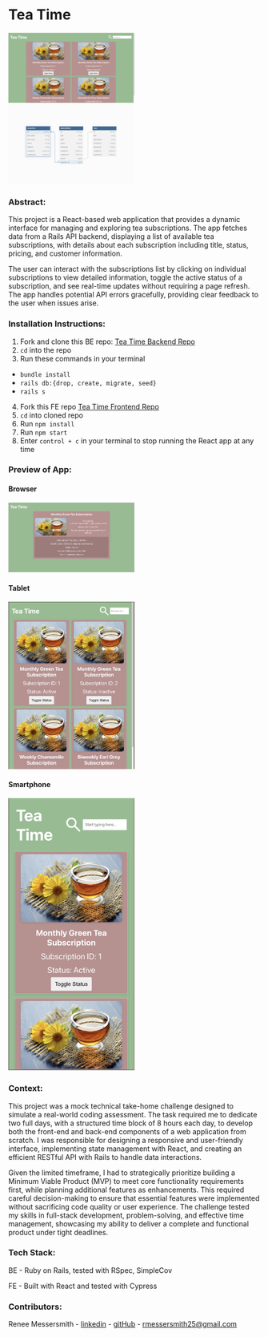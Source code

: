 # Tea Time
<img src="./assets/home.png" alt="Home page view" width="50%">
<img src="./assets/db-schema.png" alt="Database schema" width="50%">

### Abstract:
[//]: <> (Briefly describe what you built and its features. What problem is the app solving? How does this application solve that problem?)

This project is a React-based web application that provides a dynamic interface for managing and exploring tea subscriptions. The app fetches data from a Rails API backend, displaying a list of available tea subscriptions, with details about each subscription including title, status, pricing, and customer information.

The user can interact with the subscriptions list by clicking on individual subscriptions to view detailed information, toggle the active status of a subscription, and see real-time updates without requiring a page refresh. The app handles potential API errors gracefully, providing clear feedback to the user when issues arise.

### Installation Instructions:
[//]: <> (What steps does a person have to take to get your app cloned down and running?)

1. Fork and clone this BE repo: 
[Tea Time Backend Repo](https://github.com/reneemes/tea_subscription_be)
2. `cd` into the repo
2. Run these commands in your terminal
  - `bundle install`
  -  `rails db:{drop, create, migrate, seed}`
  -  `rails s`

4. Fork this FE repo
[Tea Time Frontend Repo](https://github.com/reneemes/tea-subscription-fe)
5. `cd` into cloned repo
6. Run `npm install`
7. Run `npm start`
8.  Enter `control + c` in your terminal to stop running the React app at any time
<!-- 9. To run Cypress tests, use `npx cypress open` -->

<!-- <h2 align="center"> Usage </h2> -->

### Preview of App:
[//]: <> (Provide ONE gif or screenshot of your application - choose the "coolest" piece of functionality to show off. gifs preferred!)
#### Browser
<img src="./assets/details-view.png" alt="Subscription details view" width="50%">

#### Tablet
<img src="./assets/tablet-view.png" alt="Tablet view" width="50%">

#### Smartphone
<img src="./assets/smartphone-view.png" alt="Smartphone view" width="50%">

### Context:
[//]: <> (Give some context for the project here. How long did you have to work on it? How far into the Turing program are you?)
This project was a mock technical take-home challenge designed to simulate a real-world coding assessment. The task required me to dedicate two full days, with a structured time block of 8 hours each day, to develop both the front-end and back-end components of a web application from scratch. I was responsible for designing a responsive and user-friendly interface, implementing state management with React, and creating an efficient RESTful API with Rails to handle data interactions.

Given the limited timeframe, I had to strategically prioritize building a Minimum Viable Product (MVP) to meet core functionality requirements first, while planning additional features as enhancements. This required careful decision-making to ensure that essential features were implemented without sacrificing code quality or user experience. The challenge tested my skills in full-stack development, problem-solving, and effective time management, showcasing my ability to deliver a complete and functional product under tight deadlines.

### Tech Stack:
BE - Ruby on Rails, tested with RSpec, SimpleCov

FE - Built with React and tested with Cypress

### Contributors:
[//]: <> (Who worked on this application? Link to your GitHub. Consider also providing LinkedIn link)
Renee Messersmith - [linkedin](https://www.linkedin.com/in/reneemessersmith/) - [gitHub](https://github.com/reneemes) - rmessersmith25@gmail.com
